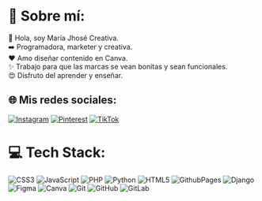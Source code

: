# 💫 Sobre mí:
👋 Hola, soy María Jhosé Creativa.<br>
➡️ Programadora, marketer y creativa.<br>
❤️ Amo diseñar contenido en Canva.<br>
✨ Trabajo para que las marcas se vean bonitas y sean funcionales.<br>
😍 Disfruto del aprender y enseñar.<br>

## 🌐 Mis redes sociales:
[![Instagram](https://img.shields.io/badge/Instagram-%23E4405F.svg?logo=Instagram&logoColor=white)](https://instagram.com/mariajhosecreativa) [![Pinterest](https://img.shields.io/badge/Pinterest-%23E60023.svg?logo=Pinterest&logoColor=white)](https://pinterest.com/mariajhosecreativa) [![TikTok](https://img.shields.io/badge/TikTok-%23000000.svg?logo=TikTok&logoColor=white)](https://tiktok.com/@mariajhosecreativa) 

# 💻 Tech Stack:
![CSS3](https://img.shields.io/badge/css3-%231572B6.svg?style=flat-square&logo=css3&logoColor=white) ![JavaScript](https://img.shields.io/badge/javascript-%23323330.svg?style=flat-square&logo=javascript&logoColor=%23F7DF1E) ![PHP](https://img.shields.io/badge/php-%23777BB4.svg?style=flat-square&logo=php&logoColor=white) ![Python](https://img.shields.io/badge/python-3670A0?style=flat-square&logo=python&logoColor=ffdd54) ![HTML5](https://img.shields.io/badge/html5-%23E34F26.svg?style=flat-square&logo=html5&logoColor=white) ![GithubPages](https://img.shields.io/badge/github%20pages-121013?style=flat-square&logo=github&logoColor=white) ![Django](https://img.shields.io/badge/django-%23092E20.svg?style=flat-square&logo=django&logoColor=white) ![Figma](https://img.shields.io/badge/figma-%23F24E1E.svg?style=flat-square&logo=figma&logoColor=white) ![Canva](https://img.shields.io/badge/Canva-%2300C4CC.svg?style=flat-square&logo=Canva&logoColor=white) ![Git](https://img.shields.io/badge/git-%23F05033.svg?style=flat-square&logo=git&logoColor=white) ![GitHub](https://img.shields.io/badge/github-%23121011.svg?style=flat-square&logo=github&logoColor=white) ![GitLab](https://img.shields.io/badge/gitlab-%23181717.svg?style=flat-square&logo=gitlab&logoColor=white)